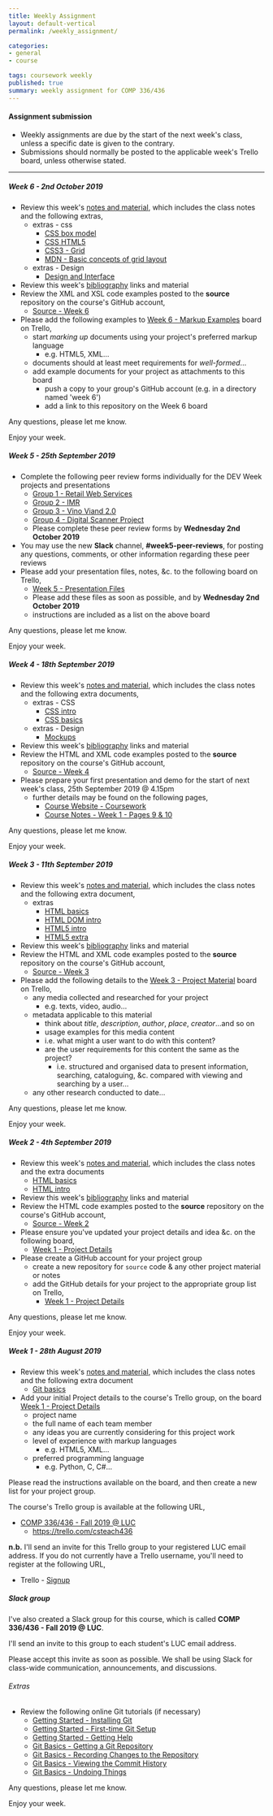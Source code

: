 ```yaml
---
title: Weekly Assignment
layout: default-vertical
permalink: /weekly_assignment/

categories:
- general
- course

tags: coursework weekly
published: true
summary: weekly assignment for COMP 336/436
---
```


#### Assignment submission
* Weekly assignments are due by the start of the next week's class, unless a specific date is given to the contrary.
* Submissions should normally be posted to the applicable week's Trello board, unless otherwise stated.

***

<!--
#### Week 15 - 6th December 2017

* Please complete your group's final project report
  * suggested report length approximately 10 pages
* Further details can be found in the following outline
  * [Final Report Outline](/assets/docs/extras/comp436-final-report-outline-2017.pdf)
* Report must be submitted by 4.15pm on Wednesday 13th December 2017
   * send a PDF copy to [nhayward@luc.edu](mailto:nhayward@luc.edu?subject=COMP436 - Final Report)
* Please share with me a copy of your group's final code. This may include the following options,
  * GitHub

**NB:** Don't forget to add details of each member's contributions to the project in this report. If you prefer, you may submit an individual report for this contribution outline to [nhayward@luc.edu](mailto:nhayward@luc.edu?subject=COMP436 - Individual Final Report)

Any questions, please let me know.

Enjoy your week.

##### Week 14 - 29th November 2017
* Review this week's [notes and material](/notes), which includes the class notes and the following extra document,
  * [Final Report Outline](/assets/docs/extras/comp436-final-report-outline-2017.pdf)
* Review the TEI XML code examples posted to the **source** repository on the course's GitHub account,
  * [Source - Week 14](https://github.com/csteach436/source/tree/master/week14)
* Review the final report outline
  * [Final Report Outline](/assets/docs/extras/comp436-final-report-outline-2017.pdf)
* Please prepare your group's project presentation for Wednesday 6th December 2017
  * as detailed in previous classes, this presentation should be an outline of your final group project
  * please consult the [coursework](/coursework) page for further details
  * each presentation should be a maximum of 10 minutes in length

If there are any special hardware or software requirements for next week's presentation, please let me know before Wednesday 6th December 2017.

Any questions, please let me know.

Enjoy your week.

##### Week 12 - 15th November 2017
* Review this week's [notes and material](/notes), which includes the class notes
* Review the TEI XML code examples posted to the **source** repository on the course's GitHub account,
  * [Source - Week 12](https://github.com/csteach436/source/tree/master/week12)
* Please complete the exercise on the penultimate page of this week's [course notes](/assets/docs/2017/Comp436-week12.pdf),
  * try to expand upon the example created at the end of this week's class
  * consider extra TEI elements and attributes applicable to the encoded text
  * send me a copy of this work in a private message on Slack
* Please add the following details to [Week 12 - Project Schema](https://trello.com/b/nGHYg5mm/week-12-project-schema) board on Trello,
  * using TEI as an example, please consider and outline the following for your project's *schema*
    * semantic groupings for elements and attributes
    * textual phenomena, including
      * analytical features
      * logical and semantic features
    * non-textual phenomena (where applicable)

Any questions, please let me know.

Enjoy your week.

##### Week 15 - 5th December 2018

* Please complete your group's final project report
  * suggested report length approximately 10 pages
* Further details can be found in the following outline
  * [Final Report Outline](/assets/docs/extras/comp436-final-report-outline-2018.pdf)
* Report must be submitted by 4.15pm on Wednesday 12th December 2018
   * send a PDF copy to [nhayward@luc.edu](mailto:nhayward@luc.edu?subject=COMP436 - Final Report)
* Please share with me a copy of your group's final code. This may include the following options,
  * GitHub
  * OR as an attachment to a private message on Slack

Any questions, please let me know.

Enjoy your week.

##### Week 14 - 28th November 2018
* Review this week's [notes and material](/notes), which includes the class notes and the following extra document,
  * [Final Report Outline](/assets/docs/extras/comp436-final-report-outline-2018.pdf)
* Review the TEI XML code examples posted to the **source** repository on the course's GitHub account,
  * [Source - Week 12](https://github.com/csteach436/source/tree/master/week12)
* Review the final report outline
  * [Final Report Outline](/assets/docs/extras/comp436-final-report-outline-2018.pdf)
* Please prepare your group's project presentation for Wednesday 5th December 2018
  * as detailed in previous classes, this presentation should be an outline of your final group project
  * please consult the [coursework](/coursework) page for further details
  * each presentation should be between 10 and 15 minutes in length

If there are any special hardware or software requirements for next week's presentation, please let me know before Wednesday 5th December 2018.

Any questions, please let me know.

Enjoy your week.

##### Week 13 - 21st November 2018

* N/A

##### Week 12 - 14th November 2018

* Review this week's [notes and material](/notes), which includes the class notes
* Review this week's [bibliography](/bibliography) links and material
* Review the TEI encoded examples posted to the **source** repository on the course's GitHub account,
  * [Source - Week 12](https://github.com/csteach436/source/tree/master/week12)
* Please contribute to this week's class discussion on Slack, **#discussion-week12**, for the following TEI-based project, [Folger Digital Texts](http://www.folgerdigitaltexts.org/)
  * please consider the project's general structure and presentation of rendered texts
  * how does this project use XML and the encoded texts?
  * how does the project use TEI?
  * what is the role of metadata in this project?
  * what do you like or dislike about the general usage of texts?
  * add any other thoughts or comments on this project...

Any questions, please let me know.

Enjoy your week, and Thanksgiving break.

##### Week 11 - 7th November 2018
* Review this week's [notes and material](/notes), which includes the class notes and the following extras,
  * extras - Design
    * [Design and Information Architecture](/assets/docs/extras/design/design-information-architecture.pdf)
* Review this week's [bibliography](/bibliography) links and material
* Review the XML and XSL code examples posted to the **source** repository on the course's GitHub account,
  * [Source - Week 11](https://github.com/csteach436/source/tree/master/week11)
* Complete the following peer review forms individually for the DEV Week projects and presentations
  * [Group 6 - HCI Digital Archive](https://goo.gl/forms/vkcYZCpylLFjR3Wz1)
  * [Group 7 - Galbraith Fence](https://goo.gl/forms/nv1W0mWBoknkYCBJ3)
* Complete these peer review forms by **Wednesday 14th November 2018** at the latest
  * please complete these forms individually, and **NOT** as a project group
* You may use the new **Slack** channel, **#week10-peer-reviews**, for posting any questions, comments, or other information regarding these peer reviews
* Please send me a copy of your group's completed class exercises from this week's course notes
  * either push to a directory on your group's GitHub account OR
  * send as an attachment to a private message on Slack

Any questions, please let me know.

Enjoy your week.

##### Week 10 - 31st October 2018

* Review this week's [notes and material](/notes), which includes the class notes
* Review this week's [bibliography](/bibliography) links and material
* Review the XML and XSL code examples posted to the **source** repository on the course's GitHub account,
  * [Source - Week 10](https://github.com/csteach436/source/tree/master/week10)
* Complete the following peer review forms individually for the DEV Week projects and presentations
  * [Group 1 - Café](https://goo.gl/forms/A6IM388TKzyvNQgk2)
  * [Group 2 - Trading App](https://goo.gl/forms/9MZinSlnVb7ovMGh2)
  * [Group 3 - TripMate](https://goo.gl/forms/CRk3jHCO0jZ3ArKJ2)
  * [Group 4 - JESD Trucking](https://goo.gl/forms/Rh4ktXivryHUZf3f2)
  * [Group 5 - Synth Display](https://goo.gl/forms/snooHiwwx6kVLsFP2)
* Complete these peer review forms by **Wednesday 7th November 2018** at the latest
  * please complete these forms individually, and **NOT** as a project group
* You may use the new **Slack** channel, **#week10-peer-reviews**, for posting any questions, comments, or other information regarding these peer reviews
* Please add your presentation files, notes, &c. to the following board on Trello,
  * [Week 10 - Presentation & Dev Files](https://trello.com/b/ZRwRzL7c/week-10-presentation-dev-files)
  * Please add these files as soon as possible, and by **Wednesday 7th November 2018** at the latest
  * instructions are included as a list on the above board

Any questions, please let me know.

Enjoy your week.

##### Week 9 - 24th October 2018
* Review this week's [notes and material](/notes), which includes the class notes
* Review this week's [bibliography](/bibliography) links and material
* Review the XML and XSL code examples posted to the **source** repository on the course's GitHub account,
  * [Source - Week 9](https://github.com/csteach436/source/tree/master/week9)
* Please start to prepare your DEV week group project and demonstration, as outlined in this week's class
  * further details can be found on pages 2 and 3 of this week's class [notes](/assets/docs/2018/comp436-week9.pdf)
  * details are also available in the [Coursework](/coursework/#assessment3) section of this site

Any questions, please let me know.

Enjoy your week.

##### Week 8 - 17th October 2018
* Review this week's [notes and material](/notes), which includes the class notes and the following extras,
  * extras - Design
    * [Design our app](/assets/docs/extras/design/design-our-app.pdf)
* Review this week's [bibliography](/bibliography) links and material
* Review the XML and XSL code examples posted to the **source** repository on the course's GitHub account,
  * [Source - Week 8](https://github.com/csteach436/source/tree/master/week8)
* Please add updates on your group's project development to the course's Trello group,
  * [Week 8 - DEV Week prep](https://trello.com/b/OrBB6NYk/week-8-dev-week-prep)
  * I've added instructions on this board.

Any questions, please let me know.

Enjoy your week.

##### Week 7 - 10th October 2018
* Review this week's [notes and material](/notes), which includes the class notes and the following extras,
  * extras - JS
    * [JS - Intro](/assets/docs/extras/js/js-intro.pdf)
* Review this week's [bibliography](/bibliography) links and material
* Review the XML and XSL code examples posted to the **source** repository on the course's GitHub account,
  * [Source - Week 7](https://github.com/csteach436/source/tree/master/week7)
* Please contribute to this week's class discussion on Slack, **#discussion-week7**, for the following XML-based project, [Mark Twain Project Online](http://www.marktwainproject.org/homepage.html)
  * please consider the general structure of this project
  * how does it present its textual documents?
  * which site features do you like and dislike? why?
  * how do they use filters, sort, and search to help present their project material?
  * how do they combine their material within the structure of the project? i.e. textual documents (transcriptions) and the accompanying images
  * add any other thoughts or comments on this project...

Any questions, please let me know.

Enjoy your week.
-->

##### Week 6 - 2nd October 2019
* Review this week's [notes and material](/notes), which includes the class notes and the following extras,
  * extras - css
	  * [CSS box model](/assets/docs/extras/css/css-box-model.pdf)
    * [CSS HTML5](/assets/docs/extras/css/css-html5.pdf)
    * [CSS3 - Grid](/assets/docs/extras/css/css-grid.pdf)
    * [MDN - Basic concepts of grid layout](/assets/docs/extras/css/mdn-css-grid-basics.pdf)
  * extras - Design
    * [Design and Interface](/assets/docs/extras/design/design-interface-intro.pdf)
* Review this week's [bibliography](/bibliography) links and material
* Review the XML and XSL code examples posted to the **source** repository on the course's GitHub account,
  * [Source - Week 6](https://github.com/csteach436/source/tree/master/week6)
* Please add the following examples to [Week 6 - Markup Examples](https://trello.com/b/Ydqkh06L/week-6-markup-examples) board on Trello,
  * start *marking up* documents using your project's preferred markup language
      * e.g. HTML5, XML...
  * documents should at least meet requirements for *well-formed*...
  * add example documents for your project as attachments to this board
      * push a copy to your group's GitHub account (e.g. in a directory named 'week 6')
      * add a link to this repository on the Week 6 board

Any questions, please let me know.

Enjoy your week.

##### Week 5 - 25th September 2019

* Complete the following peer review forms individually for the DEV Week projects and presentations
  * [Group 1 - Retail Web Services](https://forms.gle/vkA5ygBpd5idgGtaA)
  * [Group 2 - IMR](https://forms.gle/7SogCa3ow3BGjHbp9)
  * [Group 3 - Vino Viand 2.0](https://forms.gle/GqQg8HipGLEn2VAX9)
  * [Group 4 - Digital Scanner Project](https://forms.gle/xejzdNBijqogx1Ex8)
  * Please complete these peer review forms by **Wednesday 2nd October 2019** 
* You may use the new **Slack** channel, **#week5-peer-reviews**, for posting any questions, comments, or other information regarding these peer reviews
* Please add your presentation files, notes, &c. to the following board on Trello,
  * [Week 5 - Presentation Files](https://trello.com/b/h7LIPs1B/week-5-presentation-files)
  * Please add these files as soon as possible, and by **Wednesday 2nd October 2019**
  * instructions are included as a list on the above board

Any questions, please let me know.

Enjoy your week.

##### Week 4 - 18th September 2019
* Review this week's [notes and material](/notes), which includes the class notes and the following extra documents,
  * extras - CSS
    * [CSS intro](/assets/docs/extras/css/css-intro.pdf)
    * [CSS basics](/assets/docs/extras/css/css-basics.pdf)
  * extras - Design
    * [Mockups](/assets/docs/extras/design/design-mockups.pdf)
* Review this week's [bibliography](/bibliography) links and material
* Review the HTML and XML code examples posted to the **source** repository on the course's GitHub account,
  * [Source - Week 4](https://github.com/csteach436/source/tree/master/week4)
* Please prepare your first presentation and demo for the start of next week's class, 25th September 2019 @ 4.15pm
  * further details may be found on the following pages,
    * [Course Website - Coursework](http://csteach436.github.io/coursework/#assessment2)
    * [Course Notes - Week 1 - Pages 9 & 10](http://csteach436.github.io/assets/docs/2018/comp436-week1.pdf)

Any questions, please let me know.

Enjoy your week.

##### Week 3 - 11th September 2019
* Review this week's [notes and material](/notes), which includes the class notes and the following extra document,
  * extras
    * [HTML basics](/assets/docs/extras/html/html-basics.pdf)
    * [HTML DOM intro](/assets/docs/extras/html/html-dom-intro.pdf)
    * [HTML5 intro](/assets/docs/extras/html5/html5-intro.pdf)
    * [HTML5 extra](/assets/docs/extras/html5/html5-extra.pdf)
* Review this week's [bibliography](/bibliography) links and material
* Review the HTML and XML code examples posted to the **source** repository on the course's GitHub account,
  * [Source - Week 3](https://github.com/csteach436/source/tree/master/week3)
* Please add the following details to the [Week 3 - Project Material](https://trello.com/b/14eOymsV/week-3-project-material) board on Trello,
  * any media collected and researched for your project
    * e.g. texts, video, audio...
  * metadata applicable to this material
    * think about *title*, *description*, *author*, *place*, *creator*...and so on
    * usage examples for this media content
    * i.e. what might a user want to do with this content?
    * are the user requirements for this content the same as the project?
      * i.e. structured and organised data to present information, searching, cataloguing, &c. compared with viewing and searching by a user...
  * any other research conducted to date...

Any questions, please let me know.

Enjoy your week.

##### Week 2 - 4th September 2019

* Review this week's [notes and material](/notes), which includes the class notes and the extra documents
  * [HTML basics](/assets/docs/extras/html/html-basics.pdf)
  * [HTML intro](/assets/docs/extras/html/html-intro.pdf)
* Review this week's [bibliography](/bibliography) links and material
* Review the HTML code examples posted to the **source** repository on the course's GitHub account,
  * [Source - Week 2](https://github.com/csteach436/source/tree/master/week2)
* Please ensure you've updated your project details and idea &c. on the following board,
  * [Week 1 - Project Details](https://trello.com/b/yUi9IbSZ/week-1-project-details)
* Please create a GitHub account for your project group
  * create a new repository for `source` code & any other project material or notes
  * add the GitHub details for your project to the appropriate group list on Trello,
    * [Week 1 - Project Details](https://trello.com/b/yUi9IbSZ/week-1-project-details)

Any questions, please let me know.

Enjoy your week.

##### Week 1 - 28th August 2019

* Review this week's [notes and material](/notes), which includes the class notes and the following extra document
  * [Git basics](/assets/docs/extras/git-basics.pdf)
* Add your initial Project details to the course's Trello group, on the board [Week 1 - Project Details](https://trello.com/b/yUi9IbSZ/week-1-project-details)
  * project name
  * the full name of each team member
  * any ideas you are currently considering for this project work
  * level of experience with markup languages
    * e.g. HTML5, XML...
  * preferred programming language
    * e.g. Python, C, C#...

Please read the instructions available on the board, and then create a new list for your project group.

The course's Trello group is available at the following URL,

* [COMP 336/436 - Fall 2019 @ LUC](https://trello.com/csteach436)
  * https://trello.com/csteach436

**n.b.** I'll send an invite for this Trello group to your registered LUC email address. If you do not currently have a Trello username, you'll need to register at the following URL,

* Trello - [Signup](https://trello.com/signup)

##### Slack group
I've also created a Slack group for this course, which is called **COMP 336/436 - Fall 2019 @ LUC**.

I'll send an invite to this group to each student's LUC email address.

Please accept this invite as soon as possible. We shall be using Slack for class-wide communication, announcements, and discussions.

###### Extras
* Review the following online Git tutorials (if necessary)
  * [Getting Started - Installing Git](http://git-scm.com/book/en/v2/Getting-Started-Installing-Git)
  * [Getting Started - First-time Git Setup](http://git-scm.com/book/en/v2/Getting-Started-First-Time-Git-Setup)
  * [Getting Started - Getting Help](http://git-scm.com/book/en/v2/Getting-Started-Getting-Help)
  * [Git Basics - Getting a Git Repository](http://git-scm.com/book/en/v2/Git-Basics-Getting-a-Git-Repository)
  * [Git Basics - Recording Changes to the Repository](http://git-scm.com/book/en/v2/Git-Basics-Recording-Changes-to-the-Repository)
  * [Git Basics - Viewing the Commit History](http://git-scm.com/book/en/v2/Git-Basics-Viewing-the-Commit-History)
  * [Git Basics - Undoing Things](http://git-scm.com/book/en/v2/Git-Basics-Undoing-Things)

Any questions, please let me know.

Enjoy your week.